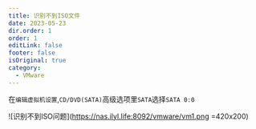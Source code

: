 ```yaml
---
title: 识别不到ISO文件
date: 2023-05-23
dir.order: 1
order: 1
editLink: false
footer: false
isOriginal: true
category:
  - VMware
---
```


在`编辑虚拟机设置`,`CD/DVD(SATA)`高级选项里`SATA`选择`SATA 0:0`

![识别不到ISO问题](https://nas.ilyl.life:8092/vmware/vm1.png =420x200)
